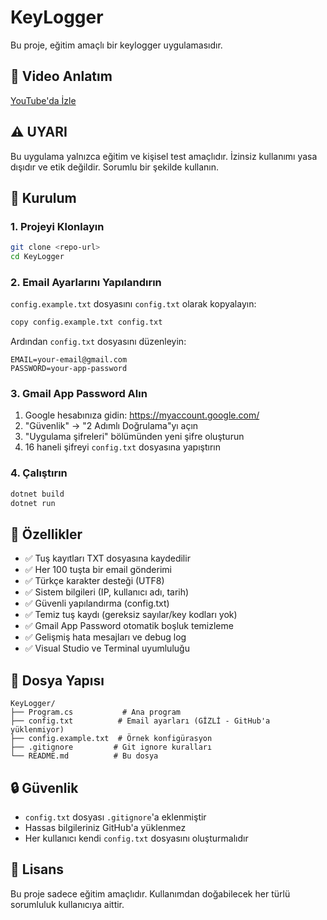 # KeyLogger

Bu proje, eğitim amaçlı bir keylogger uygulamasıdır.

## 🎥 Video Anlatım
[YouTube'da İzle](https://youtu.be/YbMjK89osHM)

## ⚠️ UYARI
Bu uygulama yalnızca eğitim ve kişisel test amaçlıdır. İzinsiz kullanımı yasa dışıdır ve etik değildir. Sorumlu bir şekilde kullanın.

## 🚀 Kurulum

### 1. Projeyi Klonlayın
```bash
git clone <repo-url>
cd KeyLogger
```

### 2. Email Ayarlarını Yapılandırın

`config.example.txt` dosyasını `config.txt` olarak kopyalayın:
```bash
copy config.example.txt config.txt
```

Ardından `config.txt` dosyasını düzenleyin:
```
EMAIL=your-email@gmail.com
PASSWORD=your-app-password
```

### 3. Gmail App Password Alın

1. Google hesabınıza gidin: https://myaccount.google.com/
2. "Güvenlik" → "2 Adımlı Doğrulama"yı açın
3. "Uygulama şifreleri" bölümünden yeni şifre oluşturun
4. 16 haneli şifreyi `config.txt` dosyasına yapıştırın

### 4. Çalıştırın

```bash
dotnet build
dotnet run
```

## 📝 Özellikler

- ✅ Tuş kayıtları TXT dosyasına kaydedilir
- ✅ Her 100 tuşta bir email gönderimi
- ✅ Türkçe karakter desteği (UTF8)
- ✅ Sistem bilgileri (IP, kullanıcı adı, tarih)
- ✅ Güvenli yapılandırma (config.txt)
- ✅ Temiz tuş kaydı (gereksiz sayılar/key kodları yok)
- ✅ Gmail App Password otomatik boşluk temizleme
- ✅ Gelişmiş hata mesajları ve debug log
- ✅ Visual Studio ve Terminal uyumluluğu

## 📂 Dosya Yapısı

```
KeyLogger/
├── Program.cs           # Ana program
├── config.txt          # Email ayarları (GİZLİ - GitHub'a yüklenmiyor)
├── config.example.txt  # Örnek konfigürasyon
├── .gitignore         # Git ignore kuralları
└── README.md          # Bu dosya
```

## 🔒 Güvenlik

- `config.txt` dosyası `.gitignore`'a eklenmiştir
- Hassas bilgileriniz GitHub'a yüklenmez
- Her kullanıcı kendi `config.txt` dosyasını oluşturmalıdır

## 📜 Lisans

Bu proje sadece eğitim amaçlıdır. Kullanımdan doğabilecek her türlü sorumluluk kullanıcıya aittir.

